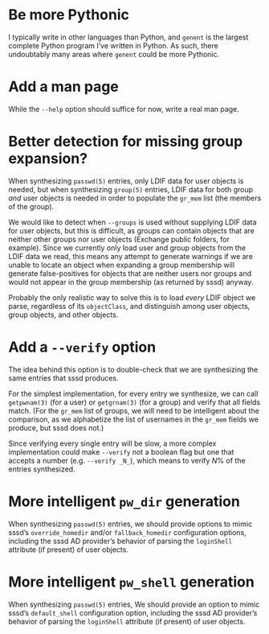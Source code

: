 # Be more Pythonic

I typically write in other languages than Python, and `genent` is the
largest complete Python program I’ve written in Python.  As such,
there undoubtably many areas where `genent` could be more Pythonic.

# Add a man page

While the `--help` option should suffice for now, write a real man
page.

# Better detection for missing group expansion?

When synthesizing `passwd(5)` entries, only LDIF data for user objects
is needed, but when synthesizing `group(5)` entries, LDIF data for
both group _and_ user objects is needed in order to populate the
`gr_mem` list (the members of the group).

We would like to detect when `--groups` is used without supplying LDIF
data for user objects, but this is difficult, as groups can contain
objects that are neither other groups nor user objects (Exchange
public folders, for example).  Since we currently only load user and
group objects from the LDIF data we read, this means any attempt to
generate warnings if we are unable to locate an object when expanding
a group membership will generate false-positives for objects that are
neither users nor groups and would not appear in the group membership
(as returned by sssd) anyway.

Probably the only realistic way to solve this is to load _every_ LDIF
object we parse, regardless of its `objectClass`, and distinguish
among user objects, group objects, and other objects.

# Add a `--verify` option

The idea behind this option is to double-check that we are
synthesizing the same entries that sssd produces.

For the simplest implementation, for every entry we synthesize, we can
call `getpwnam(3)` (for a user) or `getgrnam(3)` (for a group) and
verify that all fields match.  (For the `gr_mem` list of groups, we
will need to be intelligent about the comparison, as we alphabetize
the list of usernames in the `gr_mem` fields we produce, but sssd does
not.)

Since verifying every single entry will be slow, a more complex
implementation could make `--verify` not a boolean flag but one that
accepts a number (e.g. `--verify _N_`), which means to verify _N_% of
the entries synthesized.

# More intelligent `pw_dir` generation

When synthesizing `passwd(5)` entries, we should provide options to
mimic sssd’s `override_homedir` and/or `fallback_homedir`
configuration options, including the sssd AD provider’s behavior of
parsing the `loginShell` attribute (if present) of user objects.

# More intelligent `pw_shell` generation

When synthesizing `passwd(5)` entries, We should provide an option to
mimic sssd’s `default_shell` configuration option, including the sssd
AD provider’s behavior of parsing the `loginShell` attribute (if
present) of user objects.
